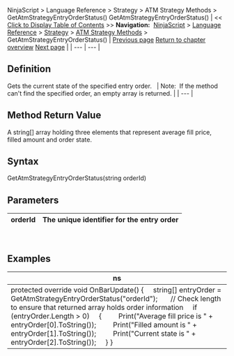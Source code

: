 ﻿
NinjaScript > Language Reference > Strategy > ATM Strategy Methods > GetAtmStrategyEntryOrderStatus()
GetAtmStrategyEntryOrderStatus()
| << [Click to Display Table of Contents](getatmstrategyentryorderstatus.md) >> **Navigation:**     [NinjaScript](ninjascript-1.md) > [Language Reference](language_reference_wip-1.md) > [Strategy](strategy-1.md) > [ATM Strategy Methods](atm_strategy_methods-1.md) > GetAtmStrategyEntryOrderStatus() | [Previous page](atmstrategycreate-1.md) [Return to chapter overview](atm_strategy_methods-1.md) [Next page](getatmstrategymarketposition-1.md) |
| --- | --- |
## Definition
Gets the current state of the specified entry order. 
 
| Note:  If the method can't find the specified order, an empty array is returned. |
| --- |

## Method Return Value
A string[] array holding three elements that represent average fill price, filled amount and order state.
## 
## Syntax
GetAtmStrategyEntryOrderStatus(string orderId)
## 
## Parameters
| orderId | The unique identifier for the entry order |
| --- | --- |
 
## 
## Examples
| ns |
| --- |
| protected override void OnBarUpdate() {      string[] entryOrder = GetAtmStrategyEntryOrderStatus("orderId");        // Check length to ensure that returned array holds order information      if (entryOrder.Length > 0)      {          Print("Average fill price is " + entryOrder[0].ToString());          Print("Filled amount is " + entryOrder[1].ToString());          Print("Current state is " + entryOrder[2].ToString());      } } |

